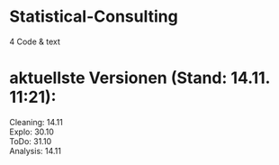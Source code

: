 # Statistical-Consulting
4 Code &amp; text

# aktuellste Versionen (Stand: 14.11. 11:21):

Cleaning: 14.11 <br />
Explo: 30.10 <br />
ToDo: 31.10 <br />
Analysis: 14.11
